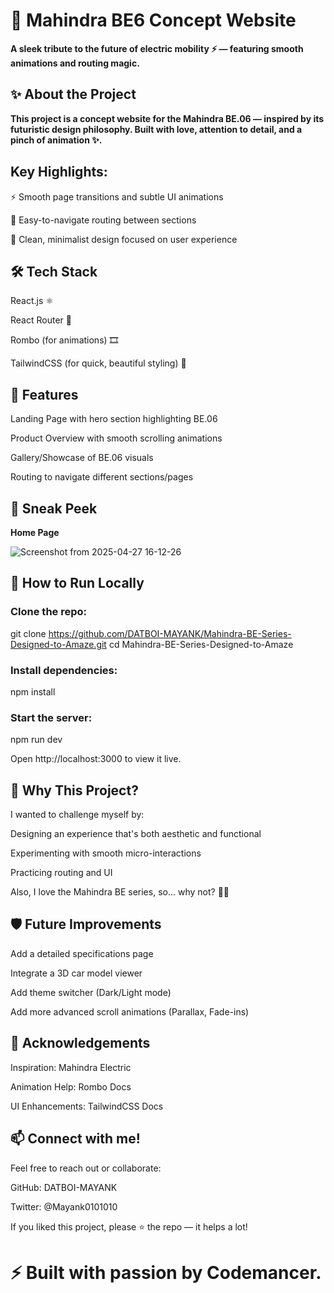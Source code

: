 # 🚗 Mahindra BE6 Concept Website
**A sleek tribute to the future of electric mobility ⚡️ — featuring smooth animations and routing magic.**

## ✨ About the Project

**This project is a  concept website for the Mahindra BE.06 — inspired by its futuristic design philosophy.
Built with love, attention to detail, and a pinch of animation ✨.**

## Key Highlights:

⚡ Smooth page transitions and subtle UI animations

🔗 Easy-to-navigate routing between sections

🎨 Clean, minimalist design focused on user experience

## 🛠️ Tech Stack
React.js ⚛️

React Router 🔗

Rombo (for animations) 🎞️

TailwindCSS (for quick, beautiful styling) 💨

## 🎥 Features
Landing Page with hero section highlighting BE.06

Product Overview with smooth scrolling animations

Gallery/Showcase of BE.06 visuals

Routing to navigate different sections/pages

## 📸 Sneak Peek

**Home Page**	

![Screenshot from 2025-04-27 16-12-26](https://github.com/user-attachments/assets/89565330-eabb-43f5-bcc5-a7a44317ba79)

## 🚀 How to Run Locally
### Clone the repo:
git clone https://github.com/DATBOI-MAYANK/Mahindra-BE-Series-Designed-to-Amaze.git
cd Mahindra-BE-Series-Designed-to-Amaze

### Install dependencies:
npm install


### Start the server:
npm run dev

Open http://localhost:3000 to view it live.

## 🤔 Why This Project?
I wanted to challenge myself by:

Designing an experience that's both aesthetic and functional

Experimenting with smooth micro-interactions

Practicing routing and  UI

Also, I love the Mahindra BE series, so... why not? 🚗✨

## 🛡️ Future Improvements
Add a detailed specifications page

Integrate a 3D car model viewer

Add theme switcher (Dark/Light mode)

Add more advanced scroll animations (Parallax, Fade-ins)

## 🙌 Acknowledgements
Inspiration: Mahindra Electric

Animation Help: Rombo Docs

UI Enhancements: TailwindCSS Docs

## 📫 Connect with me!
Feel free to reach out or collaborate:

GitHub: DATBOI-MAYANK

Twitter: @Mayank0101010


If you liked this project, please ⭐️ the repo — it helps a lot!


# ⚡ Built with passion by Codemancer.
